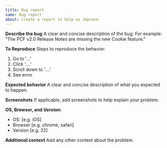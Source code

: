 ```yaml
---
title: Bug report
name: Bug report
about: Create a report to help us improve
---
```


**Describe the bug**
A clear and concise description of the bug. For example: "The PCF v2.0 Release Notes are missing the new Cookie feature."

**To Reproduce**
Steps to reproduce the behavior:
1. Go to '...'
2. Click '....'
3. Scroll down to '....'
4. See error

**Expected behavior**
A clear and concise description of what you expected to happen.

**Screenshots**
If applicable, add screenshots to help explain your problem.

**OS, Browser, and Version:**
 - OS: [e.g. iOS]
 - Browser [e.g. chrome, safari]
 - Version [e.g. 22]

**Additional context**
Add any other context about the problem.
